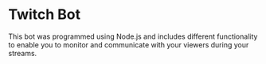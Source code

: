 # Twitch Bot

This bot was programmed using Node.js and includes different functionality to enable you to 
monitor and communicate with your viewers during your streams.
